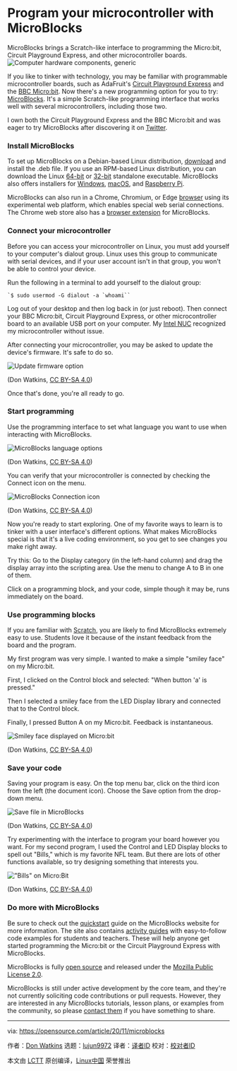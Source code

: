 [#]: collector: (lujun9972)
[#]: translator: ( )
[#]: reviewer: ( )
[#]: publisher: ( )
[#]: url: ( )
[#]: subject: (Program your microcontroller with MicroBlocks)
[#]: via: (https://opensource.com/article/20/11/microblocks)
[#]: author: (Don Watkins https://opensource.com/users/don-watkins)

Program your microcontroller with MicroBlocks
======
MicroBlocks brings a Scratch-like interface to programming the
Micro:bit, Circuit Playground Express, and other microcontroller boards.
![Computer hardware components, generic][1]

If you like to tinker with technology, you may be familiar with programmable microcontroller boards, such as AdaFruit's [Circuit Playground Express][2] and the [BBC Micro:bit][3]. Now there's a new programming option for you to try: [MicroBlocks][4]. It's a simple Scratch-like programming interface that works well with several microcontrollers, including those two.

I own both the Circuit Playground Express and the BBC Micro:bit and was eager to try MicroBlocks after discovering it on [Twitter][5].

### Install MicroBlocks

To set up MicroBlocks on a Debian-based Linux distribution, [download][6] and install the .deb file. If you use an RPM-based Linux distribution, you can download the Linux [64-bit][7] or [32-bit][8] standalone executable. MicroBlocks also offers installers for [Windows][9], [macOS][10], and [Raspberry Pi][11].

MicroBlocks can also run in a Chrome, Chromium, or Edge [browser][12] using its experimental web platform, which enables special web serial connections. The Chrome web store also has a [browser extension][13] for MicroBlocks.

### Connect your microcontroller

Before you can access your microcontroller on Linux, you must add yourself to your computer's dialout group. Linux uses this group to communicate with serial devices, and if your user account isn't in that group, you won't be able to control your device.

Run the following in a terminal to add yourself to the dialout group:


```
`$ sudo usermod -G dialout -a `whoami``
```

Log out of your desktop and then log back in (or just reboot). Then connect your BBC Micro:bit, Circuit Playground Express, or other microcontroller board to an available USB port on your computer. My [Intel NUC][14] recognized my microcontroller without issue.

After connecting your microcontroller, you may be asked to update the device's firmware. It's safe to do so.

![Update firmware option][15]

(Don Watkins, [CC BY-SA 4.0][16])

Once that's done, you're all ready to go.

### Start programming

Use the programming interface to set what language you want to use when interacting with MicroBlocks.

![MicroBlocks language options][17]

(Don Watkins, [CC BY-SA 4.0][16])

You can verify that your microcontroller is connected by checking the Connect icon on the menu.

![MicroBlocks Connection icon][18]

(Don Watkins, [CC BY-SA 4.0][16])

Now you're ready to start exploring. One of my favorite ways to learn is to tinker with a user interface's different options. What makes MicroBlocks special is that it's a live coding environment, so you get to see changes you make right away.

Try this: Go to the Display category (in the left-hand column) and drag the display array into the scripting area. Use the menu to change A to B in one of them.

Click on a programming block, and your code, simple though it may be, runs immediately on the board.

### Use programming blocks

If you are familiar with [Scratch][19], you are likely to find MicroBlocks extremely easy to use. Students love it because of the instant feedback from the board and the program.

My first program was very simple. I wanted to make a simple "smiley face" on my Micro:bit.

First, I clicked on the Control block and selected: "When button 'a' is pressed."

Then I selected a smiley face from the LED Display library and connected that to the Control block. 

Finally, I pressed Button A on my Micro:bit. Feedback is instantaneous.

![Smiley face displayed on Micro:bit][20]

(Don Watkins, [CC BY-SA 4.0][16])

### Save your code

Saving your program is easy. On the top menu bar, click on the third icon from the left (the document icon). Choose the Save option from the drop-down menu.

![Save file in MicroBlocks][21]

(Don Watkins, [CC BY-SA 4.0][16])

Try experimenting with the interface to program your board however you want. For my second program, I used the Control and LED Display blocks to spell out "Bills," which is my favorite NFL team. But there are lots of other functions available, so try designing something that interests you.

!["Bills" on Micro:Bit][22]

(Don Watkins, [CC BY-SA 4.0][16])

### Do more with MicroBlocks

Be sure to check out the [quickstart][23] guide on the MicroBlocks website for more information. The site also contains [activity guides][24] with easy-to-follow code examples for students and teachers. These will help anyone get started programming the Micro:bit or the Circuit Playground Express with MicroBlocks.

MicroBlocks is fully [open source][25] and released under the [Mozilla Public License 2.0][26].

MicroBlocks is still under active development by the core team, and they're not currently soliciting code contributions or pull requests. However, they are interested in any MicroBlocks tutorials, lesson plans, or examples from the community, so please [contact them][27] if you have something to share.

--------------------------------------------------------------------------------

via: https://opensource.com/article/20/11/microblocks

作者：[Don Watkins][a]
选题：[lujun9972][b]
译者：[译者ID](https://github.com/译者ID)
校对：[校对者ID](https://github.com/校对者ID)

本文由 [LCTT](https://github.com/LCTT/TranslateProject) 原创编译，[Linux中国](https://linux.cn/) 荣誉推出

[a]: https://opensource.com/users/don-watkins
[b]: https://github.com/lujun9972
[1]: https://opensource.com/sites/default/files/styles/image-full-size/public/lead-images/hardware_disk_components.png?itok=W1fhbwYp (Computer hardware components, generic)
[2]: https://opensource.com/article/19/7/circuit-playground-express
[3]: https://opensource.com/article/19/8/getting-started-bbc-microbit
[4]: https://microblocks.fun/
[5]: https://twitter.com/microblocksfun
[6]: https://microblocks.fun/download
[7]: https://microblocks.fun/downloads/latest/standalone/ublocks-linux64bit.zip
[8]: https://microblocks.fun/downloads/latest/standalone/ublocks-linux32bit.zip
[9]: https://microblocks.fun/downloads/latest/packages/microBlocks%20setup.exe
[10]: https://microblocks.fun/downloads/latest/packages/MicroBlocks.app.zip
[11]: https://microblocks.fun/downloads/latest/packages/ublocks-armhf.deb
[12]: https://microblocks.fun/run/microblocks.html
[13]: https://chrome.google.com/webstore/detail/microblocks/cbmcbhgijipgdmlnieolilhghfmnngbb?hl=en
[14]: https://opensource.com/article/20/9/linux-intel-nuc
[15]: https://opensource.com/sites/default/files/uploads/microblocks_update-firmware.png (Update firmware option)
[16]: https://creativecommons.org/licenses/by-sa/4.0/
[17]: https://opensource.com/sites/default/files/uploads/microblocks_set-language.png (MicroBlocks language options)
[18]: https://opensource.com/sites/default/files/uploads/microblocks_connected.png (MicroBlocks Connection icon)
[19]: https://scratch.mit.edu/
[20]: https://opensource.com/sites/default/files/uploads/smileyface.jpg (Smiley face displayed on Micro:bit)
[21]: https://opensource.com/sites/default/files/uploads/microblocks_save.png (Save file in MicroBlocks)
[22]: https://opensource.com/sites/default/files/uploads/microblocks_bills.png ("Bills" on Micro:Bit)
[23]: https://microblocks.fun/learn#getstarted
[24]: https://microblocks.fun/learn#activity_cards
[25]: https://bitbucket.org/john_maloney/smallvm/src/master/
[26]: https://www.mozilla.org/en-US/MPL/2.0/
[27]: https://microblocks.fun/info#contact
